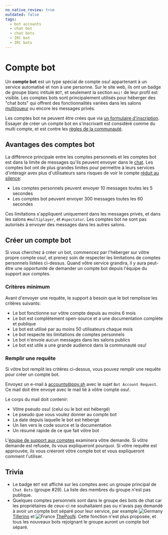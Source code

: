 ```yaml
---
no_native_review: true
outdated: false
tags:
  - bot accounts
  - chat bot
  - chat bots
  - IRC bot
  - IRC bots
---
```


# Compte bot  

Un **compte bot** est un type spécial de compte osu! appartenant à un service automatisé et non à une personne. Sur le site web, ils ont un badge de groupe blanc intitulé `BOT`, et seulement la section `moi!` de leur profil est visible. Les comptes bots sont principalement utilisés pour héberger des "chat bots" qui offrent des fonctionnalités variées dans les salons [multijoueur](/wiki/fr/Multi) ou encore les messages privés.

Les comptes bot ne peuvent être crées que via [un formulaire d'inscription](#créer-un-compte-bot). Essayer de créer un compte bot en s'inscrivant est considéré comme du multi compte, et est contre les [règles de la communauté](/wiki/fr/Rules#règles-de-communauté).

## Avantages des comptes bot  

La différence principale entre les comptes personnels et les comptes bot est dans la limite de messages qu'ils peuvent envoyer dans le [chat](/wiki/fr/Chat_Console). Les comptes bot ont de plus grandes limites pour permettre à leurs services d'intéragir avex plus d'utilisateurs sans risques de voir le compte [réduit au silence](/wiki/fr/Glossary#silence):

- Les comptes personnels peuvent envoyer 10 messages toutes les 5 secondes
- Les comptes bot peuvent envoyer 300 messages toutes les 60 secondes

Ces limitations s'appliquent uniquement dans les messages privés, et dans les salons `#multiplayer`, et `#spectator`. Les comptes bot ne sont pas autorisés à envoyer des messages dans les autres salons.

## Créer un compte bot

Si vous cherchez à créer un bot, commencez par l'héberger sur vôtre propre compte osu!, et prenez soin de respecter les limitations de comptes personnels listées ci-dessus. Quand vôtre service grandira, il y aura peut-être une opportunité de demander un compte bot depuis l'équipe du support aux comptes.

### Critères minimum

Avant d'envoyer une requête, le support à besoin que le bot remplisse les critères suivants:

- Le bot fonctionne sur vôtre compte depuis au moins 6 mois
- Le bot est complètement open-source et a une documentation complète et publique
- Le bot est utilisé par au moins 50 utilisateurs chaque mois
- Le bot respecte les limitations de comptes personnels
- Le bot n'envoie aucun messages dans les salons publics
- Le bot est utile a une grande audience dans la communauté osu!

### Remplir une requête

Si vôtre bot remplit les critères ci-dessus, vous pouvez remplir une requête pour créer un compte bot.

Envoyez un e-mail à [accounts@ppy.sh](mailto:accounts@ppy.sh) avec le sujet `Bot Account Request`. Ce mail doit être envoyé avec le mail lié à vôtre compte osu!.

Le corps du mail doit contenir:

- Vôtre pseudo osu! (celui ou le bot est hébergé)
- Le pseudo que vous voulez donner au compte bot
- La date depuis laquelle le bot est hébergé
- Un lien vers le code source et la documentation
- Un résumé rapide de ce que fait vôtre bot

L'[équipe de support aux comptes](/wiki/People/The_Team/Account_support_team) examinera vôtre demande. Si vôtre demande est refusée, ils vous expliqueront pourquoi. Si vôtre requête est approuvée, ils vous créeront vôtre compte bot et vous expliqueront comment l'utiliser.

<!-- TODO: history section would be nice, talking about LogBot, BanchoBot, the phpbb crawler accounts, the first user-run bots, Quality Assurance Team, osu!team, ... -->

## Trivia

- Le badge `BOT` est affiché sur les comptes avec un groupe principal de `Chat Bots` (groupe #29). La liste des membres du groupe n'est pas publique.
- Quelques comptes personnels sont dans le groupe des bots de chat car les propriétaires de ceux-ci ne souhaitaient pas ou n'avais pas demandé à avoir un compte bot séparé pour leur service, par example ![][flag_DE] [Tillerino](https://osu.ppy.sh/users/2070907) et ![][flag_FR] [ThePooN](https://osu.ppy.sh/users/718454). Cette fonction n'est plus proposée, et tous les nouveaux bots rejoignant le groupe auront un compte bot séparé.

[flag_DE]: /wiki/shared/flag/DE.gif "Germany"
[flag_FR]: /wiki/shared/flag/FR.gif "France"

